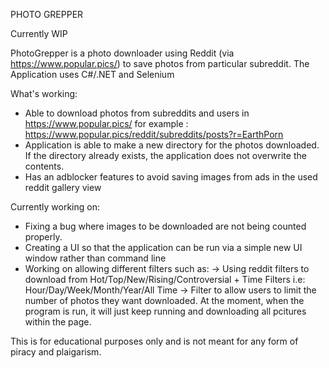 PHOTO GREPPER


Currently WIP

PhotoGrepper is a photo downloader using Reddit (via https://www.popular.pics/) to save photos from particular subreddit. The Application uses C#/.NET and Selenium

What's working:
  - Able to download photos from subreddits and users in https://www.popular.pics/ for example : https://www.popular.pics/reddit/subreddits/posts?r=EarthPorn
  - Application is able to make a new directory for the photos downloaded. If the directory already exists, the application does not overwrite the contents.
  - Has an adblocker features to avoid saving images from ads in the used reddit gallery view

Currently working on:
  - Fixing a bug where images to be downloaded are not being counted properly.
  - Creating a UI so that the application can be run via a simple new UI window rather than command line
  - Working on allowing different filters such as:
      ->  Using reddit filters to download from Hot/Top/New/Rising/Controversial + Time Filters i.e: Hour/Day/Week/Month/Year/All Time
      ->  Filter to allow users to limit the number of photos they want downloaded. At the moment, when the program is run, it will just keep running
          and downloading all pcitures within the page.
          
          
          
          
This is for educational purposes only and is not meant for any form of piracy and plaigarism.
